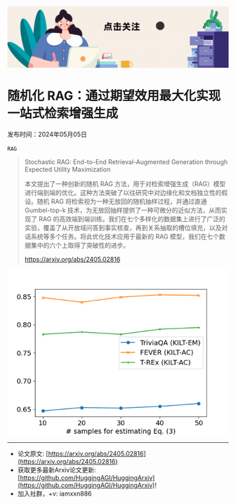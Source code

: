 ![](https://raw.githubusercontent.com/HuggingAGI/HuggingArxiv/main/imgs/follow2.gif)
# 随机化 RAG：通过期望效用最大化实现一站式检索增强生成
发布时间：2024年05月05日

`RAG`
> Stochastic RAG: End-to-End Retrieval-Augmented Generation through Expected Utility Maximization
>
> 本文提出了一种创新的随机 RAG 方法，用于对检索增强生成（RAG）模型进行端到端的优化。这种方法突破了以往研究中对边缘化和文档独立性的假设。随机 RAG 将检索视为一种无放回的随机抽样过程，并通过直通 Gumbel-top-k 技术，为无放回抽样提供了一种可微分的近似方法，从而实现了 RAG 的高效端到端训练。我们在七个多样化的数据集上进行了广泛的实验，覆盖了从开放域问答到事实核查，再到关系抽取的槽位填充，以及对话系统等多个任务。将此优化技术应用于最新的 RAG 模型，我们在七个数据集中的六个上取得了突破性的进步。
>
> https://arxiv.org/abs/2405.02816

![](https://raw.githubusercontent.com/HuggingAGI/HuggingArxiv/main/paper_images/2405.02816/param_sensitivity.png)

<hr />

- 论文原文: [https://arxiv.org/abs/2405.02816](https://arxiv.org/abs/2405.02816)
- 获取更多最新Arxiv论文更新: [https://github.com/HuggingAGI/HuggingArxiv](https://github.com/HuggingAGI/HuggingArxiv)!
- 加入社群，+v: iamxxn886